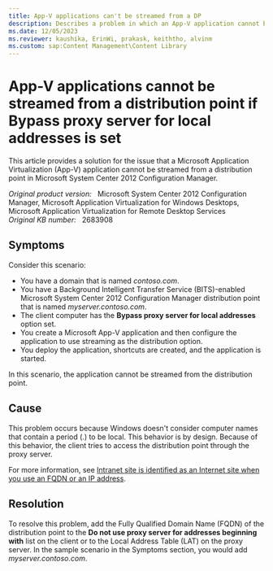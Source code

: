 ```yaml
---
title: App-V applications can't be streamed from a DP
description: Describes a problem in which an App-V application cannot be streamed to a client that has the Bypass proxy server for local addresses option set.
ms.date: 12/05/2023
ms.reviewer: kaushika, ErinWi, prakask, keiththo, alvinm
ms.custom: sap:Content Management\Content Library
---
```

# App-V applications cannot be streamed from a distribution point if Bypass proxy server for local addresses is set

This article provides a solution for the issue that a Microsoft Application Virtualization (App-V) application cannot be streamed from a distribution point in Microsoft System Center 2012 Configuration Manager.

_Original product version:_ &nbsp; Microsoft System Center 2012 Configuration Manager, Microsoft Application Virtualization for Windows Desktops, Microsoft Application Virtualization for Remote Desktop Services  
_Original KB number:_ &nbsp; 2683908

## Symptoms

Consider this scenario:

- You have a domain that is named *contoso.com*.
- You have a Background Intelligent Transfer Service (BITS)-enabled Microsoft System Center 2012 Configuration Manager distribution point that is named *myserver.contoso.com*.
- The client computer has the **Bypass proxy server for local addresses** option set.
- You create a Microsoft App-V application and then configure the application to use streaming as the distribution option.
- You deploy the application, shortcuts are created, and the application is started.

In this scenario, the application cannot be streamed from the distribution point.

## Cause

This problem occurs because Windows doesn't consider computer names that contain a period (.) to be local. This behavior is by design. Because of this behavior, the client tries to access the distribution point through the proxy server.

For more information, see [Intranet site is identified as an Internet site when you use an FQDN or an IP address](https://support.microsoft.com/help/303650).

## Resolution

To resolve this problem, add the Fully Qualified Domain Name (FQDN) of the distribution point to the **Do not use proxy server for addresses beginning with** list on the client or to the Local Address Table (LAT) on the proxy server. In the sample scenario in the Symptoms section, you would add *myserver.contoso.com*.
